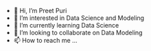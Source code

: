 - 👋 Hi, I’m Preet Puri
- 👀 I’m interested in Data Science and Modeling 
- 🌱 I’m currently learning Data Science 
- 💞️ I’m looking to collaborate on Data Modeling 
- 📫 How to reach me ...

<!---
pspuri/pspuri is a ✨ special ✨ repository because its `README.md` (this file) appears on your GitHub profile.
You can click the Preview link to take a look at your changes.
--->
